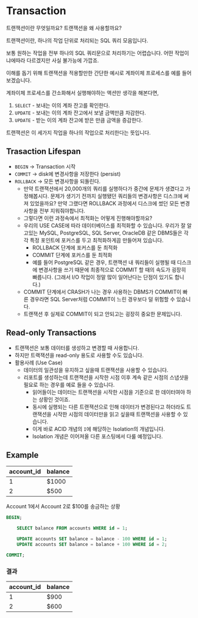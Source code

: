 # Transaction

트랜잭션이란 무엇일까요? 트랜잭션을 왜 사용할까요?

트랜잭션이란, 하나의 작업 단위로 처리되는 SQL 쿼리 모음입니다.

보통 원하는 작업을 전부 하나의 SQL 쿼리문으로 처리하기는 어렵습니다. 어떤 작업이냐에따라 다르겠지만 사실 불가능에 가깝죠.

이해를 돕기 위해 트랜잭션을 적용할만한 간단한 예시로 계좌이체 프로세스를 예를 들어보겠습니다.

계좌이체 프로세스를 간소화해서 실행해야하는 액션만 생각을 해본다면,

1. `SELECT` - 보내는 이의 계좌 잔고를 확인한다.
2. `UPDATE` - 보내는 이의 계좌 잔고에서 보낼 금액만큼 차감한다.
3. `UPDATE` - 받는 이의 계좌 잔고에 받은 만큼 금액을 증감한다.

트랜잭션은 이 세가지 작업을 하나의 작업으로 처리한다는 뜻입니다.

## Trasaction Lifespan

- `BEGIN` → Transaction 시작
- `COMMIT` → disk에 변경사항을 저장한다 (persist)
- `ROLLBACK` → 모든 변경사항을 되돌린다.
  - 만약 트랜잭션에서 20,000개의 쿼리를 실행하다가 중간에 문제가 생겼다고 가정해봅시다. 문제가 생기기 전까지 실행됐던 쿼리들의 변경사항은 디스크에 써져 있었을까요? 만약 그랬다면 ROLLBACK 과정에서 디스크에 썼던 모든 변경사항을 전부 지워줘야합니다.
  - 그렇다면 이런 과정속에서 최적화는 어떻게 진행해야할까요?
  - 우리의 USE CASE에 따라 데이터베이스를 최적화할 수 있습니다. 우리가 잘 알고있는 MySQL, PostgreSQL, SQL Server, OracleDB 같은 DBMS들은 각각 특정 포인트에 포커스를 두고 최적화하게끔 만들어져 있습니다.
    - ROLLBACK 단계에 포커스를 둔 최적화
    - COMMIT 단계에 포커스를 둔 최적화
    - 예를 들어 PostgreSQL 같은 경우, 트랜잭션 내 쿼리들이 실행될 때 디스크에 변경사항을 쓰기 때문에 최종적으로 COMMIT 할 때의 속도가 굉장히 빠릅니다. (그래서 I/O 작업이 정말 많이 일어난다는 단점이 있기도 합니다.)
  - COMMIT 단계에서 CRASH가 나는 경우 사용하는 DBMS가 COMMIT이 빠른 경우라면 SQL Server처럼 COMMIT이 느린 경우보다 덜 위험할 수 있습니다.
  - 트랜잭션 후 실제로 COMMIT이 되고 안되고는 굉장히 중요한 문제입니다.

## Read-only Transactions

- 트랜잭션은 보통 데이터를 생성하고 변경할 때 사용합니다.
- 하지만 트랙잭션을 read-only 용도로 사용할 수도 있습니다.
- 활용사례 (Use Case)
  - 데이터의 일관성을 유지하고 싶을때 트랜잭션을 사용할 수 있습니다.
  - 리포트를 생성하는데 트랜잭션을 시작한 시점 이후 계속 같은 시점의 스냅샷을 필요로 하는 경우를 예로 들을 수 있습니다.
    - 읽어들이는 데이터는 트랜잭션을 시작한 시점을 기준으로 한 데이터여야 하는 상황인 것이죠.
    - 동시에 실행되는 다른 트랜잭션으로 인해 데이터가 변경된다고 하더라도 트랜잭션을 시작한 시점의 데이터만을 읽고 싶을때 트랜잭션을 사용할 수 있습니다.
    - 이게 바로 ACID 개념의 `I`에 해당하는 Isolation의 개념입니다.
    - Isolation 개념은 이어져올 다른 포스팅에서 다룰 예정입니다.

## Example

| account_id | balance |
|------------|---------|
| 1          | $1000   |
| 2          | $500    |

Account 1에서 Account 2로 $100를 송금하는 상황

```sql
BEGIN;

	SELECT balance FROM accounts WHERE id = 1;

	UPDATE accounts SET balance = balance - 100 WHERE id = 1;
	UPDATE accounts SET balance = balance + 100 WHERE id = 2;

COMMIT;
```

### 결과
| account_id | balance |
|------------|---------|
| 1          | $900    |
| 2          | $600    |
